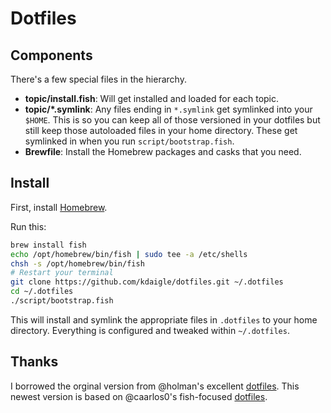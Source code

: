 # Dotfiles

## Components

There's a few special files in the hierarchy.

- **topic/install.fish**: Will get installed and loaded for each topic.
- **topic/\*.symlink**: Any files ending in `*.symlink` get symlinked into
  your `$HOME`. This is so you can keep all of those versioned in your dotfiles
  but still keep those autoloaded files in your home directory. These get
  symlinked in when you run `script/bootstrap.fish`.
- **Brewfile**: Install the Homebrew packages and casks that you need.

## Install

First, install [Homebrew](https://brew.sh/).

Run this:

```sh
brew install fish
echo /opt/homebrew/bin/fish | sudo tee -a /etc/shells
chsh -s /opt/homebrew/bin/fish
# Restart your terminal
git clone https://github.com/kdaigle/dotfiles.git ~/.dotfiles
cd ~/.dotfiles
./script/bootstrap.fish
```

This will install and symlink the appropriate files in `.dotfiles` to your home directory.
Everything is configured and tweaked within `~/.dotfiles`.

## Thanks

I borrowed the orginal version from @holman's excellent [dotfiles](https://github.com/holman/dotfiles). This newest version is based on @caarlos0's fish-focused [dotfiles](https://github.com/caarlos0/dotfiles.fish).
